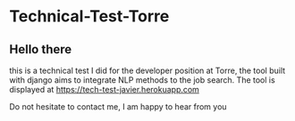 # Technical-Test-Torre
## Hello there 
this is a technical test I did for the developer position at Torre, the tool built with django aims to integrate NLP methods to the job search. The tool is displayed at https://tech-test-javier.herokuapp.com

Do not hesitate to contact me, I am happy to hear from you
